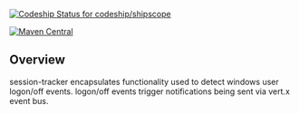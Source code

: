 [![Codeship Status for codeship/shipscope](https://codeship.com/projects/50266990-0c06-0135-749e-1e85f2753028/status) ](https://app.codeship.com/projects/215191)

[![Maven Central](https://maven-badges.herokuapp.com/maven-central/de.sonsts/session-tracker/badge.svg)](https://maven-badges.herokuapp.com/maven-central/de.sonsts/session-tracker)


## Overview

session-tracker encapsulates functionality used to detect windows user logon/off events. 
logon/off events trigger notifications being sent via vert.x event bus.
